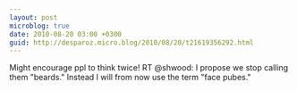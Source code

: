 ```yaml
---
layout: post
microblog: true
date: 2010-08-20 03:00 +0300
guid: http://desparoz.micro.blog/2010/08/20/t21619356292.html
---
```

Might encourage ppl to think twice! RT @shwood: I propose we stop calling them "beards."  Instead I will from now use the term "face pubes."
